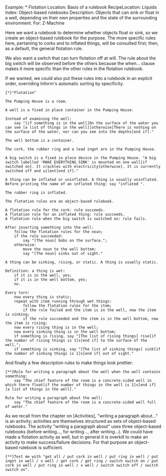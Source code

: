 Example: * Flotation
Location: Basis of a rulebook
RecipeLocation: Liquids
Index: Object-based rulebooks
Description: Objects that can sink or float in a well, depending on their own properties and the state of the surrounding environment.
For: Z-Machine

  
Here we want a rulebook to determine whether objects float or sink, so we create an object-based rulebook for the purpose. The more specific rules here, pertaining to corks and to inflated things, will be consulted first; then, as a default, the general flotation rule.

  
We also want a switch that can turn flotation off at will. The rule about the big switch will be observed before the others because the when... clause makes it more specific than the other rules in the flotation rulebook.

  
If we wanted, we could also put these rules into a rulebook in an explicit order, overriding Inform's automatic sorting by specificity.

  

``` inform7
{*}"Flotation"

The Pumping House is a room.

A well is a fixed in place container in the Pumping House.

Instead of examining the well:
	say "[if something is in the well]On the surface of the water you can see [a list of things in the well][otherwise]There is nothing on the surface of the water, nor can you see into the depths[end if]."

The well bottom is a container.

The cork, the rubber ring and a lead ingot are in the Pumping House.

A big switch is a fixed in place device in the Pumping House. "A big switch labelled 'MAKE EVERYTHING SINK' is mounted on one wall[if switched on]. It crackles with electricity[otherwise]. It is currently switched off and silent[end if]."

A thing can be inflated or uninflated. A thing is usually uninflated. Before printing the name of an inflated thing: say "inflated ".

The rubber ring is inflated.

The flotation rules are an object-based rulebook.

A flotation rule for the cork: rule succeeds.
A flotation rule for an inflated thing: rule succeeds.
A flotation rule when the big switch is switched on: rule fails.

After inserting something into the well:
	follow the flotation rules for the noun;
	if the rule succeeded:
		say "[The noun] bobs on the surface.";
	otherwise:
		move the noun to the well bottom;
		say "[The noun] sinks out of sight."

A thing can be sinking, rising, or static. A thing is usually static.

Definition: a thing is wet:
	if it is in the well, yes;
	if it is in the well bottom, yes;
	no.

Every turn:
	now every thing is static;
	repeat with item running through wet things:
		follow the flotation rules for the item;
		if the rule failed and the item is in the well, now the item is sinking;
		if the rule succeeded and the item is in the well bottom, now the item is rising;
	now every rising thing is in the well;
	now every sinking thing is in the well bottom;
	if something is rising, say "[The list of rising things] rise[if the number of rising things is 1]s[end if] to the surface of the well.";
	if something is sinking, say "[The list of sinking things] sink[if the number of sinking things is 1]s[end if] out of sight."
```

  
And finally a few description rules to make things look prettier:

  

``` inform7
{**}Rule for writing a paragraph about the well when the well contains something:
	say "The chief feature of the room is a concrete-sided well in which there float[if the number of things in the well is 1]s[end if] [a list of things in the well]."

Rule for writing a paragraph about the well:
	say "The chief feature of the room is a concrete-sided well full of water."
```

  
As we recall from the chapter on [Activities], "writing a paragraph about..." is an activity; activities are themselves structured as sets of object-based rulebooks. The activity "writing a paragraph about" uses three object-based rulebooks (before writing..., for writing..., after writing...). We could have made a flotation activity as well, but in general it is overkill to make an activity to make success/failure decisions. For that purpose an object-based rulebook is sufficient.

  

``` inform7
{**}Test me with "get all / put cork in well / put ring in well / put ingot in well / x well / get cork / get ring / switch switch on / put cork in well / put ring in well / x well / switch switch off / switch switch on".
```

